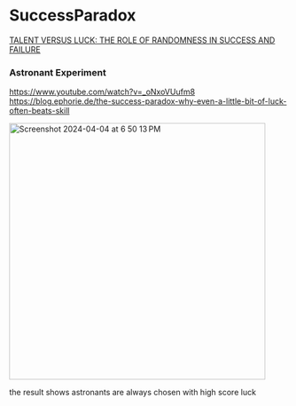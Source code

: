 # SuccessParadox
[TALENT VERSUS LUCK: THE ROLE OF RANDOMNESS IN SUCCESS AND FAILURE](https://www.worldscientific.com/doi/abs/10.1142/S0219525918500145)

### Astronant Experiment
https://www.youtube.com/watch?v=_oNxoVUufm8
https://blog.ephorie.de/the-success-paradox-why-even-a-little-bit-of-luck-often-beats-skill


<img width="462" alt="Screenshot 2024-04-04 at 6 50 13 PM" src="https://github.com/sobabear/SuccessParadox/assets/47838132/9b71e445-56a6-4beb-9d78-850bebcf6d9f">


the result shows astronants are always chosen with high score luck
